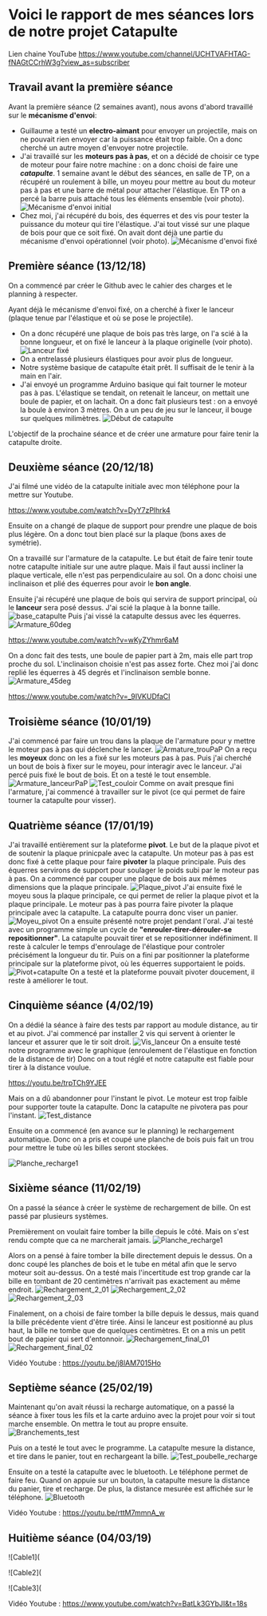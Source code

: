 # Voici le rapport de mes séances lors de notre projet Catapulte #

Lien chaine YouTube
https://www.youtube.com/channel/UCHTVAFHTAG-fNAGtCCrhW3g?view_as=subscriber

## Travail avant la première séance ##
Avant la première séance (2 semaines avant), nous avons d'abord travaillé sur le __mécanisme d'envoi__: 
+ Guillaume a testé un __electro-aimant__ pour envoyer un projectile, mais on ne pouvait rien envoyer car la puissance était trop faible. On a donc cherché un autre moyen d'envoyer notre projectile.
+ J'ai travaillé sur les __moteurs pas à pas__, et on a décidé de choisir ce type de moteur pour faire notre machine : on a donc choisi de faire une ___catapulte___. 1 semaine avant le début des séances, en salle de TP, on a récupéré un roulement à bille, un moyeu pour mettre au bout du moteur pas à pas et une barre de métal pour attacher l'élastique. En TP on a percé la barre puis attaché tous les éléments ensemble (voir photo).
![Mécanisme d'envoi initial](https://user-images.githubusercontent.com/45574003/49940923-5c092500-fee1-11e8-9d3b-4fe31d0ba28a.jpg)
+ Chez moi, j'ai récupéré du bois, des équerres et des vis pour tester la puissance du moteur qui tire l'élastique. J'ai tout vissé sur une plaque de bois pour que ce soit fixé. On avait dont déjà une partie du mécanisme d'envoi opérationnel (voir photo).
![Mécanisme d'envoi fixé](https://user-images.githubusercontent.com/45574003/49941004-98d51c00-fee1-11e8-84d8-93582d772b5a.jpg)


## Première séance (13/12/18) ##
On a commencé par créer le Github avec le cahier des charges et le planning à respecter.

Ayant déjà le mécanisme d'envoi fixé, on a cherché à fixer le lanceur (plaque tenue par l'élastique et où se pose le projectile).
+ On a donc récupéré une plaque de bois pas très large, on l'a scié à la bonne longueur, et on fixé le lanceur à la plaque originelle (voir photo).
![Lanceur fixé](https://user-images.githubusercontent.com/45574003/49941138-ed789700-fee1-11e8-8ce1-f7810077f4ad.jpg)
+ On a entrelassé plusieurs élastiques pour avoir plus de longueur.
+ Notre système basique de catapulte était prêt. Il suffisait de le tenir à la main en l'air. 
+ J'ai envoyé un programme Arduino basique qui fait tourner le moteur pas à pas. L'élastique se tendait, on retenait le lanceur, on mettait une boule de papier, et on lachait. On a donc fait plusieurs test : on a envoyé la boule à environ 3 mètres. On a un peu de jeu sur le lanceur, il bouge sur quelques milimètres.
![Début de catapulte](https://user-images.githubusercontent.com/45574003/49941201-20228f80-fee2-11e8-9116-fdc5400576f7.jpg)

L'objectif de la prochaine séance et de créer une armature pour faire tenir la catapulte droite.


## Deuxième séance (20/12/18) ##
J'ai filmé une vidéo de la catapulte initiale avec mon téléphone pour la mettre sur Youtube.

https://www.youtube.com/watch?v=DyY7zPlhrk4

Ensuite on a changé de plaque de support pour prendre une plaque de bois plus légère. On a donc tout bien placé sur la plaque (bons axes de symétrie).

On a travaillé sur l'armature de la catapulte.
Le but était de faire tenir toute notre catapulte initiale sur une autre plaque. Mais il faut aussi incliner la plaque verticale, elle n'est pas perpendiculaire au sol. On a donc choisi une inclinaison et plié des équerres pour avoir le __bon angle__.

Ensuite j'ai récupéré une plaque de bois qui servira de support principal, où le __lanceur__ sera posé dessus. J'ai scié la plaque à la bonne taille.
![base_catapulte](https://user-images.githubusercontent.com/45574003/50378619-f0d4f680-0636-11e9-87e5-d42d663ba263.jpg)
Puis j'ai vissé la catapulte dessus avec les équerres.
![Armature_60deg](https://user-images.githubusercontent.com/45574003/50378805-f03e5f00-063a-11e9-9ed0-78404035d554.jpg)

https://www.youtube.com/watch?v=wKyZYhmr6aM

On a donc fait des tests, une boule de papier part à 2m, mais elle part trop proche du sol. L'inclinaison choisie n'est pas assez forte.
Chez moi j'ai donc replié les équerres à 45 degrés et l'inclinaison semble bonne.
![Armature_45deg](https://user-images.githubusercontent.com/45574003/50378810-05b38900-063b-11e9-86af-da5ded0d8f53.jpg)

https://www.youtube.com/watch?v=_9IVKUDfaCI


## Troisième séance (10/01/19) ##
J'ai commencé par faire un trou dans la plaque de l'armature pour y mettre le moteur pas à pas qui déclenche le lancer.
![Armature_trouPaP](https://user-images.githubusercontent.com/45574003/50964706-47b04c00-14d0-11e9-9fe1-9b3bbcc4ae01.jpg)
On a reçu les __moyeux__ donc on les a fixé sur les moteurs pas à pas. Puis j'ai cherché un bout de bois à fixer sur le moyeu, pour interagir avec le lanceur. J'ai percé puis fixé le bout de bois. Et on a testé le tout ensemble.
![Armature_lanceurPaP](https://user-images.githubusercontent.com/45574003/50964807-81815280-14d0-11e9-8f80-e5afdae7afa0.jpg)
![Test_couloir](https://user-images.githubusercontent.com/45574003/50964866-aa094c80-14d0-11e9-981c-004650b9b870.jpg)
Comme on avait presque fini l'armature, j'ai commencé à travailler sur le pivot (ce qui permet de faire tourner la catapulte pour visser). 


## Quatrième séance (17/01/19) ##
J'ai travaillé entièrement sur la plateforme __pivot__. Le but de la plaque pivot et de soutenir la plaque prinicpale avec la catapulte. Un moteur pas à pas est donc fixé à cette plaque pour faire __pivoter__ la plaque principale. Puis des équerres servirons de support pour soulager le poids subi par le moteur pas à pas.
On a commencé par couper une plaque de bois aux mêmes dimensions que la plaque principale.
![Plaque_pivot](https://user-images.githubusercontent.com/45574003/51338372-e9640a00-1a89-11e9-9f91-920eb91f0cae.jpg)
J'ai ensuite fixé le moyeu sous la plaque principale, ce qui permet de relier la plaque pivot et la plaque principale. Le moteur pas à pas pourra faire pivoter la plaque principale avec la catapulte. La catapulte pourra donc viser un panier.
![Moyeu_pivot](https://user-images.githubusercontent.com/45574003/51338527-5d061700-1a8a-11e9-9b46-24b1ce4d4e18.jpg)
On a ensuite présenté notre projet pendant l'oral.
J'ai testé avec un programme simple un cycle de __"enrouler-tirer-dérouler-se repositionner"__. La catapulte pouvait tirer et se repositionner indéfiniment. Il reste à calculer le temps d'enroulage de l'élastique pour controler précisément la longueur du tir. 
Puis on a fini par positionner la plateforme principale sur la plateforme pivot, où les équerres supportaient le poids.
![Pivot+catapulte](https://user-images.githubusercontent.com/45574003/51338832-28468f80-1a8b-11e9-97e8-5e72e4a0757b.jpg)
On a testé et la plateforme pouvait pivoter doucement, il reste à améliorer le tout.

## Cinquième séance (4/02/19) ##
On a dédié la séance à faire des tests par rapport au module distance, au tir et au pivot.
J'ai commencé par installer 2 vis qui servent à orienter le lanceur et assurer que le tir soit droit.
![Vis_lanceur](https://user-images.githubusercontent.com/45574003/52217860-a384af80-2899-11e9-8529-fb8df253ca1c.jpg)
On a ensuite testé notre programme avec le graphique (enroulement de l'élastique en fonction de la distance de tir)
Donc on a tout réglé et notre catapulte est fiable pour tirer à la distance voulue.

https://youtu.be/trpTCh9YJEE

Mais on a dû abandonner pour l'instant le pivot. Le moteur est trop faible pour supporter toute la catapulte. Donc la catapulte ne pivotera pas pour l'instant.
![Test_distance](https://user-images.githubusercontent.com/45574003/52217918-c0b97e00-2899-11e9-8c44-325fb5f1aeeb.jpg)


Ensuite on a commencé (en avance sur le planning) le rechargement automatique. Donc on a pris et coupé une planche de bois puis fait un trou pour mettre le tube où les billes seront stockées.

![Planche_recharge1](https://user-images.githubusercontent.com/45574003/52562228-2a87d980-2dfe-11e9-83e9-6d12317b3396.jpg)


## Sixième séance (11/02/19) ##
On a passé la séance à créer le système de rechargement de bille. On est passé par plusieurs systèmes.

Premièrement on voulait faire tomber la bille depuis le côté. Mais on s'est rendu compte que ca ne marcherait jamais.
![Planche_recharge1](https://user-images.githubusercontent.com/45574003/52562228-2a87d980-2dfe-11e9-83e9-6d12317b3396.jpg)

Alors on a pensé à faire tomber la bille directement depuis le dessus. On a donc coupé les planches de bois et le tube en métal afin que le servo moteur soit au-dessus. On a testé mais l'incertitude est trop grande car la bille en tombant de 20 centimètres n'arrivait pas exactement au même endroit.
![Rechargement_2_01](https://user-images.githubusercontent.com/45574003/52583547-2674af80-2e30-11e9-8cac-a0dcdfe226bd.jpg)
![Rechargement_2_02](https://user-images.githubusercontent.com/45574003/52583825-d5b18680-2e30-11e9-83b5-0d7d8ce34b17.jpg)
![Rechargement_2_03](https://user-images.githubusercontent.com/45574003/52584180-b404cf00-2e31-11e9-8f30-67cf6c1c8d56.jpg)

Finalement, on a choisi de faire tomber la bille depuis le dessus, mais quand la bille précédente vient d'être tirée. Ainsi le lanceur est positionné au plus haut, la bille ne tombe que de quelques centimètres. Et on a mis un petit bout de papier qui sert d'entonnoir.
![Rechargement_final_01](https://user-images.githubusercontent.com/45574003/52584271-e31b4080-2e31-11e9-822e-da887eccfde7.jpg)
![Rechargement_final_02](https://user-images.githubusercontent.com/45574003/52584443-62a90f80-2e32-11e9-9795-0770c6c319b1.jpg)


Vidéo Youtube : https://youtu.be/j8lAM7015Ho



## Septième séance (25/02/19) ##
Maintenant qu'on avait réussi la recharge automatique, on a passé la séance à fixer tous les fils et la carte arduino avec la projet pour voir si tout marche ensemble. On mettra le tout au propre ensuite.
![Branchements_test](https://user-images.githubusercontent.com/45574003/53346820-17a1f880-3918-11e9-918b-b5740015e11e.jpg)

Puis on a testé le tout avec le programme. La catapulte mesure la distance, et tire dans le panier, tout en rechargeant la bille.
![Test_poubelle_recharge](https://user-images.githubusercontent.com/45574003/53346860-30aaa980-3918-11e9-8dfd-9f0e3f8eeddf.jpg)

Ensuite on a testé la catapulte avec le bluetooth. Le téléphone permet de faire feu. Quand on appuie sur un bouton, la catapulte mesure la distance du panier, tire et recharge. De plus, la distance mesurée est affichée sur le téléphone.
![Bluetooth](https://user-images.githubusercontent.com/45574003/53348598-aa906200-391b-11e9-983a-b9ef8bb4e2df.jpg)

Vidéo Youtube : https://youtu.be/rttM7mmnA_w



## Huitième séance (04/03/19) ##

![Cable1](


![Cable2](


![Cable3](

Vidéo Youtube : https://www.youtube.com/watch?v=BatLk3GYbJI&t=18s
